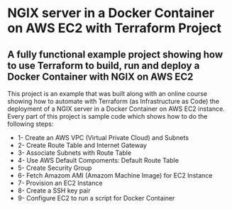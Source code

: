 # NGIX server in a Docker Container on AWS EC2 with Terraform Project

## A fully functional example project showing how to use Terraform to build, run and deploy a Docker Container with NGIX on AWS EC2

This project is an example that was built along with an online course showing how to automate with Terraform (as Infrastructure as Code) the deployment of a NGIX server in a Docker Container on AWS EC2 instance. Every part of this project is sample code which shows how to do the following steps:

* 1- Create an AWS VPC (Virtual Private Cloud) and Subnets
* 2- Create Route Table and Internet Gateway
* 3- Associate Subnets with Route Table
* 4- Use AWS Default Compoments: Default Route Table
* 5- Create Security Group
* 6- Fetch Amazom AMI (Amazom Machine Image) for EC2 Instance
* 7- Provision an EC2 Instance
* 8- Create a SSH key pair
* 9- Configure EC2 to run a script for Docker Container

